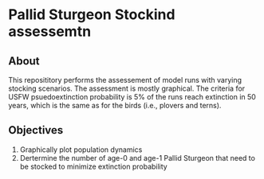 # Pallid Sturgeon Stockind assessemtn

## About

This reposititory performs the assessement of model runs with varying 
stocking scenarios. The assessment is mostly graphical. The criteria for 
USFW psuedoextinction probability is 5% of the runs reach extinction in 
50 years, which is the same as for the birds (i.e., plovers and terns). 


## Objectives

1) Graphically plot population dynamics 
2) Dertermine the number of age-0 and age-1 Pallid Sturgeon that need to 
be stocked to minimize extinction probability 

